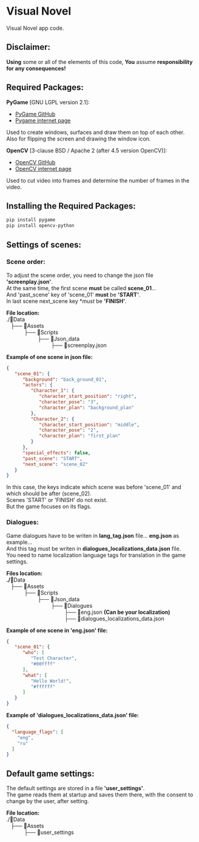 # Visual Novel
Visual Novel app code.

## Disclaimer:
**Using** some or all of the elements of this code, **You** assume **responsibility for any consequences!**<br/>

## Required Packages:
**PyGame** [GNU LGPL version 2.1]:
* [PyGame GitHub](https://github.com/pygame/pygame)
* [Pygame internet page](https://www.pygame.org/news)

Used to create windows, surfaces and draw them on top of each other.<br>
Also for flipping the screen and drawing the window icon.

**OpenCV** [3-clause BSD / Apache 2 (after 4.5 version OpenCV)]:
* [OpenCV GitHub](https://github.com/opencv/opencv)
* [OpenCV internet page](https://opencv.org/)

Used to cut video into frames and determine the number of frames in the video.

## Installing the Required Packages:
```bash
pip install pygame
pip install opencv-python
```

## Settings of scenes:

### Scene order:
To adjust the scene order, you need to change the json file **'screenplay.json'**.<br>
At the same time, the first scene **must** be called **scene_01**...<br>
And 'past_scene' key of 'scene_01' **must** be **'START'**.<br>
In last scene next_scene key **must* be **'FINISH'**.

**File location:**<br>
./:open_file_folder:Data<br>
   ├── :file_folder:Assets<br>
            ├── :file_folder:Scripts<br>
                     ├── :file_folder:Json_data<br>
                              ├── :page_facing_up:screenplay.json<br>

**Example of one scene in json file:**
```json
{
   "scene_01": {
      "background": "back_ground_01",
      "actors": {
         "Character_1": {
            "character_start_position": "right",
            "character_pose": "3",
            "character_plan": "background_plan"
         },
         "Character_2": {
            "character_start_position": "middle",
            "character_pose": "2",
            "character_plan": "first_plan"
         }
      },
      "special_effects": false,
      "past_scene": "START",
      "next_scene": "scene_02"
   }
}
```
In this case, the keys indicate which scene was before 'scene_01' and which should be after (scene_02).<br>
Scenes 'START' or 'FINISH' do not exist.<br>
But the game focuses on its flags.

### Dialogues:
Game dialogues have to be writen in **lang_tag.json** file... **eng.json** as example...<br>
And this tag must be writen in **dialogues_localizations_data.json** file.<br>
You need to name localization language tags for translation in the game settings.

**Files location:**<br>
**./**:open_file_folder:Data<br>
   ├── :file_folder:Assets<br>
            ├── :file_folder:Scripts<br>
                     ├── :file_folder:Json_data<br>
                              ├── :file_folder:Dialogues<br>
                                       ├── :page_facing_up:eng.json **(Can be your localization)**<br>
                                       ├── :page_facing_up:dialogues_localizations_data.json<br>

**Example of one scene in 'eng.json' file:**
```json
{
   "scene_01": {
      "who": [
         "Test Character",
         "#00ffff"
      ],
      "what": [
         "Hello World!",
         "#ffffff"
      ]
   }
}
```
**Example of 'dialogues_localizations_data.json' file:**
```json
{
  "language_flags": [
    "eng",
    "ru"
  ]
}
```

## Default game settings:
The default settings are stored in a file **'user_settings'**.<br>
The game reads them at startup and saves them there, with the consent to change by the user, after setting.

**File location:**<br>
./:open_file_folder:Data<br>
   ├── :file_folder:Assets<br>
            ├── :page_facing_up:user_settings<br>